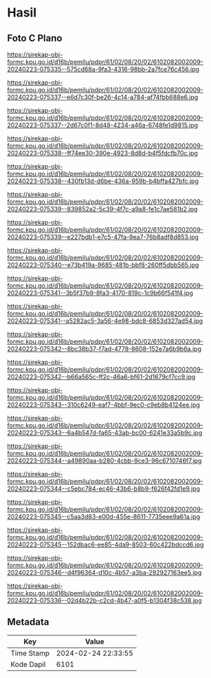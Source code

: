 # Hasil

## Foto C Plano

https://sirekap-obj-formc.kpu.go.id/d16b/pemilu/pdpr/61/02/08/20/02/6102082002009-20240223-075335--575cd68a-9fa3-4316-98bb-2a7fce76c456.jpg

https://sirekap-obj-formc.kpu.go.id/d16b/pemilu/pdpr/61/02/08/20/02/6102082002009-20240223-075337--e6d7c30f-be26-4c14-a784-af74fbb688e6.jpg

https://sirekap-obj-formc.kpu.go.id/d16b/pemilu/pdpr/61/02/08/20/02/6102082002009-20240223-075337--2d67c0f1-8d48-4234-a46a-6748fe1d9815.jpg

https://sirekap-obj-formc.kpu.go.id/d16b/pemilu/pdpr/61/02/08/20/02/6102082002009-20240223-075338--ff74ee30-390e-4923-8d8d-b4f5fdcfb70c.jpg

https://sirekap-obj-formc.kpu.go.id/d16b/pemilu/pdpr/61/02/08/20/02/6102082002009-20240223-075338--430fb13d-d6be-436a-959b-b4bffa427bfc.jpg

https://sirekap-obj-formc.kpu.go.id/d16b/pemilu/pdpr/61/02/08/20/02/6102082002009-20240223-075339--839852a2-5c39-4f7c-a9a8-fe1c7ae581b2.jpg

https://sirekap-obj-formc.kpu.go.id/d16b/pemilu/pdpr/61/02/08/20/02/6102082002009-20240223-075339--e227bdb1-e7c5-47fa-9ea7-76b8adf8d853.jpg

https://sirekap-obj-formc.kpu.go.id/d16b/pemilu/pdpr/61/02/08/20/02/6102082002009-20240223-075340--e73b419a-9685-481b-bbf8-260ff5dbb565.jpg

https://sirekap-obj-formc.kpu.go.id/d16b/pemilu/pdpr/61/02/08/20/02/6102082002009-20240223-075341--3b5f37b9-8fa3-4170-819c-1c9b66f541f4.jpg

https://sirekap-obj-formc.kpu.go.id/d16b/pemilu/pdpr/61/02/08/20/02/6102082002009-20240223-075341--a5282ac5-3a56-4e98-bdc8-6853d327ad54.jpg

https://sirekap-obj-formc.kpu.go.id/d16b/pemilu/pdpr/61/02/08/20/02/6102082002009-20240223-075342--8bc38b37-f7ad-4778-8608-152e7a6b9b6a.jpg

https://sirekap-obj-formc.kpu.go.id/d16b/pemilu/pdpr/61/02/08/20/02/6102082002009-20240223-075342--b66a565c-ff2c-46a6-bf61-2d1679cf7cc9.jpg

https://sirekap-obj-formc.kpu.go.id/d16b/pemilu/pdpr/61/02/08/20/02/6102082002009-20240223-075343--310c6249-eaf7-4bbf-9ec0-c9eb8b4124ee.jpg

https://sirekap-obj-formc.kpu.go.id/d16b/pemilu/pdpr/61/02/08/20/02/6102082002009-20240223-075343--6a4b547d-fa65-43ab-bc00-6241e33a5b9c.jpg

https://sirekap-obj-formc.kpu.go.id/d16b/pemilu/pdpr/61/02/08/20/02/6102082002009-20240223-075344--a49890aa-b280-4cbb-9ce3-96c6710746f7.jpg

https://sirekap-obj-formc.kpu.go.id/d16b/pemilu/pdpr/61/02/08/20/02/6102082002009-20240223-075344--c5ebc784-ec46-43b6-b8b9-f626f42fd1e9.jpg

https://sirekap-obj-formc.kpu.go.id/d16b/pemilu/pdpr/61/02/08/20/02/6102082002009-20240223-075345--c5aa3d83-e00d-455e-8611-7735eee9a61a.jpg

https://sirekap-obj-formc.kpu.go.id/d16b/pemilu/pdpr/61/02/08/20/02/6102082002009-20240223-075345--152dbac6-ee85-4da9-8503-60c422bdccd6.jpg

https://sirekap-obj-formc.kpu.go.id/d16b/pemilu/pdpr/61/02/08/20/02/6102082002009-20240223-075346--d4f96364-d10c-4b57-a3ba-292927163ee5.jpg

https://sirekap-obj-formc.kpu.go.id/d16b/pemilu/pdpr/61/02/08/20/02/6102082002009-20240223-075336--02d4b22b-c2cd-4b47-a0f5-b1304f38c538.jpg


## Metadata

| Key        | Value               |
| ---------- | ------------------- |
| Time Stamp | 2024-02-24 22:33:55 |
| Kode Dapil | 6101                |



